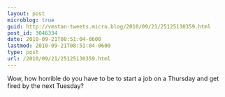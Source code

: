 ```yaml
---
layout: post
microblog: true
guid: http://vmstan-tweets.micro.blog/2010/09/21/25125130359.html
post_id: 3046334
date: 2010-09-21T08:51:04-0600
lastmod: 2010-09-21T08:51:04-0600
type: post
url: /2010/09/21/25125130359.html
---
```

Wow, how horrible do you have to be to start a job on a Thursday and get fired by the next Tuesday?
